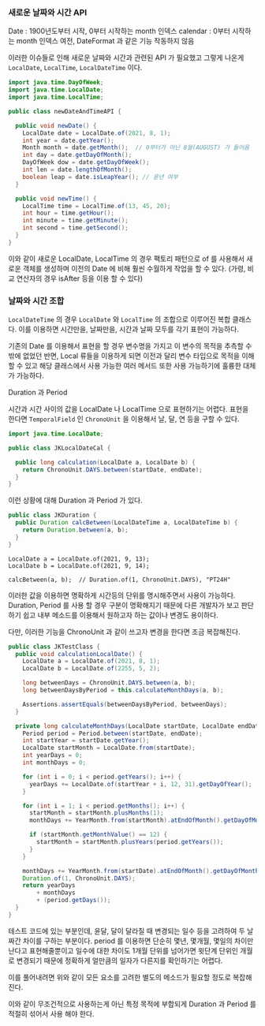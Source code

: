 ### 새로운 날짜와 시간 API

Date : 1900년도부터 시작, 0부터 시작하는 month 인덱스
calendar : 0부터 시작하는 month 인덱스 여전, DateFormat 과 같은 기능 작동하지 않음

이러한 이슈들로 인해 새로운 날짜와 시간과 관련된 API 가 필요했고 그렇게 나온게 `LocalDate`, `LocalTime`, `LocalDateTime` 이다.

```java
import java.time.DayOfWeek;
import java.time.LocalDate;
import java.time.LocalTime;

public class newDateAndTimeAPI {

  public void newDate() {
    LocalDate date = LocalDate.of(2021, 8, 1);
    int year = date.getYear();
    Month month = date.getMonth();  // 0부터가 아닌 8월(AUGUST) 가 들어옴
    int day = date.getDayOfMonth();
    DayOfWeek dow = date.getDayOfWeek();
    int len = date.lengthOfMonth();
    boolean leap = date.isLeapYear(); // 윤년 여부
  }

  public void newTime() {
    LocalTime time = LocalTime.of(13, 45, 20);
    int hour = time.getHour();
    int minute = time.getMinute();
    int second = time.getSecond();
  }
}
```

이와 같이 새로운 LocalDate, LocalTime 의 경우 팩토리 패턴으로 of 를 사용해서 새로운 객체를 생성하며 이전의 Date 에 비해 훨씬
수월하게 작업을 할 수 있다.
(가령, 비교 연산자의 경우 isAfter 등을 이용 할 수 있다)


### 날짜와 시간 조합

`LocalDateTime` 의 경우 `LocalDate` 와 `LocalTime` 의 조합으로 이루어진 복합 클래스다. 이를 이용하면 시간만을, 날짜만을,
시간과 날짜 모두를 각기 표현이 가능하다.

기존의 Date 를 이용해서 표현을 할 경우 변수명을 가지고 이 변수의 목적을 추측할 수 밖에 없었던 반면, Local 류들을 이용하게 되면
이전과 달리 변수 타입으로 목적을 이해할 수 있고 해당 클래스에서 사용 가능한 여러 메서드 또한 사용 가능하기에 훌륭한 대체가 가능하다.

Duration 과 Period

시간과 시간 사이의 값을 LocalDate 나 LocalTime 으로 표현하기는 어렵다. 표현을 한다면 `TemporalField` 인 `ChronoUnit` 을
이용해서 날, 달, 연 등을 구할 수 있다.

```java
import java.time.LocalDate;

public class JKLocalDateCal {

  public long calculation(LocalDate a, LocalDate b) {
    return ChronoUnit.DAYS.between(startDate, endDate);
  }
}
```

이런 상황에 대해 Duration 과 Period 가 있다.

```java
public class JKDuration {
  public Duration calcBetween(LocalDateTime a, LocalDateTime b) {
    return Duration.between(a, b);
  }
}
```

```text
LocalDate a = LocalDate.of(2021, 9, 13);
LocalDate b = LocalDate.of(2021, 9, 14);

calcBetween(a, b);  // Duration.of(1, ChronoUnit.DAYS), "PT24H"
```

이러한 값을 이용하면 명확하게 시간등의 단위를 명시해주면서 사용이 가능하다. Duration, Period 를 사용 할 경우 구분이 명확해지기 때문에
다른 개발자가 보고 판단하기 쉽고 내부 메소드를 이용해서 원하고자 하는 값이나 변경도 용이하다.

다만, 이러한 기능을 ChronoUnit 과 같이 쓰고자 변경을 한다면 조금 복잡해진다.

```java
public class JKTestClass {
  public void calculationLocalDate() {
    LocalDate a = LocalDate.of(2021, 8, 1);
    LocalDate b = LocalDate.of(2255, 5, 2);

    long betweenDays = ChronoUnit.DAYS.between(a, b);
    long betweenDaysByPeriod = this.calculateMonthDays(a, b);

    Assertions.assertEquals(betweenDaysByPeriod, betweenDays);
  }

  private long calculateMonthDays(LocalDate startDate, LocalDate endDate) {
    Period period = Period.between(startDate, endDate);
    int startYear = startDate.getYear();
    LocalDate startMonth = LocalDate.from(startDate);
    int yearDays = 0;
    int monthDays = 0;

    for (int i = 0; i < period.getYears(); i++) {
      yearDays += LocalDate.of(startYear + i, 12, 31).getDayOfYear();
    }

    for (int i = 1; i < period.getMonths(); i++) {
      startMonth = startMonth.plusMonths(1);
      monthDays += YearMonth.from(startMonth).atEndOfMonth().getDayOfMonth();

      if (startMonth.getMonthValue() == 12) {
        startMonth = startMonth.plusYears(period.getYears());
      }
    }

    monthDays += YearMonth.from(startDate).atEndOfMonth().getDayOfMonth() - startDate.getDayOfMonth() + 1;
    Duration.of(1, ChronoUnit.DAYS);
    return yearDays
        + monthDays
        + (period.getDays());
  }
}
```

테스트 코드에 있는 부분인데, 윤달, 달이 달라질 때 변경되는 일수 등을 고려하여 두 날짜간 차이를 구하는 부분이다.
period 를 이용하면 단순히 몇년, 몇개월, 몇일의 차이만 난다고 표현해줄뿐이고 일수에 대한 차이도 1개월 단위를 넘어가면 윗단계 단위인
개월로 변경되기 때문에 정확하게 얼만큼의 일자가 다른지를 확인하기는 어렵다.

이를 풀어내려면 위와 같이 모든 요소를 고려한 별도의 메소드가 필요할 정도로 복잡해진다.

이와 같이 무조건적으로 사용하는게 아닌 특정 목적에 부합되게 Duration 과 Period 를 적절히 섞어서 사용 해야 한다.
